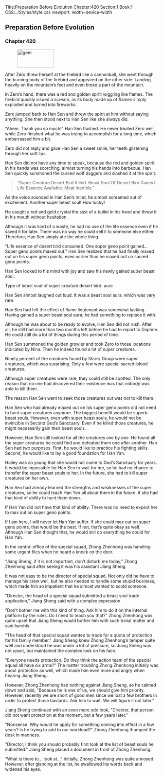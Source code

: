 Title:Preparation Before Evolution 
Chapter:420 
Section:1 
Book:1 
CSS:../Styles/style.css 
viewport: width=device-width
  
## Preparation Before Evolution
### Chapter 420
  
<figure>
	<img src="../Images/gem.gif" alt="gem" id="gem" width="120" height="60" />
</figure>
  

  
After Zero threw herself at the firebird like a cannonball, she went through the burning body of the firebird and appeared on the other side. Landing heavily on the mountain’s feet and even broke a part of the mountain.

In Zero’s hand, there was a red and golden spirit wiggling like flames. The firebird quickly issued a scream, as its body made up of flames simply exploded and turned into fireworks.

Zero jumped back to Han Sen and threw the spirit at him without saying anything. She then stood next to Han Sen like she always did.

"Ahem. Thank you so much!" Han Sen flushed. He never treated Zero well, while Zero finished what he was trying to accomplish for a long time, which embarrassed him a bit.

Zero did not reply and gave Han Sen a sweet smile, her teeth glistening through her soft lips.

Han Sen did not have any time to speak, because the red and golden spirit in his hands was scorching, almost turning his hands into barbecue. Han Sen quickly summoned the cursed wolf daggers and slashed it at the spirit.

> "Super Creature Desert Bird Killed. Beast Soul Of Desert Bird Gained. Life Essence Available. Meat Inedible."

As the voice sounded in Han Sen’s mind, he almost screamed out of excitement. Another super beast soul! How lucky!

He caught a red and gold crystal the size of a bullet in his hand and threw it in his mouth without hesitation.

Although it was kind of a waste, he had no use of the life essence even if he saved it for later. There was no way he could sell it to someone else either. Therefore, Han Sen simply ate the whole thing.

"Life essence of desert bird consumed. One super geno point gained… Super geno points maxed out." Han Sen realized that he had finally maxed out on his super geno points, even earlier than he maxed out on sacred geno points.

Han Sen looked to his mind with joy and saw his newly gained super beast soul.

Type of beast soul of super creature desert bird: aura

Han Sen almost laughed out loud. It was a beast soul aura, which was very rare.

Han Sen had felt the effect of flame lieutenant was somewhat lacking. Having gained a super beast soul aura, he had something to replace it with.

Although he was about to be ready to evolve, Han Sen did not rush. After all, he still had more than two months left before he had to report to Daphne. He could still do a lot of things during this period of time.

Han Sen summoned the golden growler and took Zero to those locations indicated by Nina. Then he indeed found a lot of super creatures.

Ninety percent of the creatures found by Starry Group were super creatures, which was surprising. Only a few were special sacred-blood creatures.

Although super creatures were rare, they could still be spotted. The only reason that no one had discovered their existence was that nobody was able to kill them.

The reason Han Sen went to seek those creatures out was not to kill them.

Han Sen who had already maxed out on his super geno points did not need to hunt super creatures anymore. The biggest benefit would be superb beast souls. However, even with super beast souls, he would not be invincible in Second God’s Sanctuary. Even if he killed those creatures, he might necessarily gain their beast souls.

However, Han Sen still looked for all the creatures one by one. He found all the super creatures he could find and defeated them one after another. Han Sen had two purposes. First, he would like to practice his fighting skills. Second, he would like to lay a good foundation for Han Yan.

Hailey was so young that she would not come to God’s Sanctuary for years. It would be impossible for Han Sen to wait for her, so he had no chance to transfer the super beast souls to her. In the future, she had to kill super creatures on her own.

Han Sen had already learned the strengths and weaknesses of the super creatures, so he could teach Han Yan all about them in the future, if she had that kind of ability to hunt them down.

If Han Yan did not have that kind of ability. There was no need to expect her to max out on super geno points.

If I am here, I will never let Han Yan suffer. If she could max out on super geno points, that would be the best. If not, that’s quite okay as well. Although Han Sen thought that, he would still do everything he could for Han Yan.

In the central office of the special squad, Zhong Zhenhong was handling some urgent files when he heard a knock on the door.

"Jiang Sheng, if it is not important, don’t disturb me today," Zhong Zhenhong said after seeing it was his assistant Jiang Sheng.

It was not easy to be the director of special squad. Not only did he have to manage his crew well, but he also needed to handle some stupid business, which made him so impatient that he almost wanted to scold someone.

"Director, the head of a special squad submitted a beast soul trade application," Jiang Sheng said with a complex expression.

"Don’t bother me with this kind of thing. Ask him to do it on the internal platform by the rules. Do I need to teach you that?" Zhong Zhenhong was quite upset that Jiang Sheng would bother him with such trivial matter and said harshly.

"The head of that special squad wanted to trade for a quota of protection for his family member." Jiang Sheng knew Zhong Zhenhong’s temper quite well and understood he was under a lot of pressure, so Jiang Sheng was not upset, but maintained the complex look on his face.

"Everyone needs protection. Do they think the action team of the special squad all have six arms?" The matter troubling Zhong Zhenhong initially was about protection as well, which made him even more and angry when hearing Jiang Sheng.

However, Zhong Zhenhong had nothing against Jiang Sheng, so he calmed down and said, "Because he is one of us, we should give him priority. However, recently we are short of good men since we lost a few brothers in order to protect those bastards. Ask him to wait. We will figure it out later."

Jiang Sheng continued with an even more odd look, "Director, that person did not want protection at the moment, but a few years later."

"Nonsense. Why would he apply for something coming into effect in a few years? Is he trying to add to our workload?" Zhong Zhenhong thumped the desk in madness.

"Director, I think you should probably first look at the list of beast souls he submitted." Jiang Sheng placed a document in front of Zhong Zhenhong.

"What is there to… look at…" Initially, Zhong Zhenhong was quite annoyed. However, after glancing at the list, he swallowed his words back and widened his eyes.